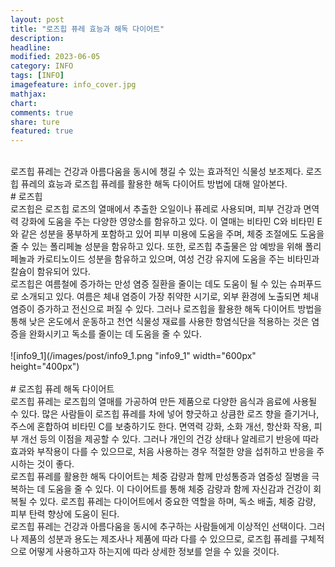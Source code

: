```yaml
---
layout: post
title: "로즈힙 퓨레 효능과 해독 다이어트"
description:
headline:
modified: 2023-06-05
category: INFO
tags: [INFO]
imagefeature: info_cover.jpg
mathjax:
chart:
comments: true
share: ture
featured: true
---
```


<br/>
로즈힙 퓨레는 건강과 아름다움을 동시에 챙길 수 있는 효과적인 식물성 보조제다. 로즈힙 퓨레의 효능과 로즈힙 퓨레를 활용한 해독 다이어트 방법에 대해 알아본다.  
<br/>
# 로즈힙  
<br/>
로즈힙은 로즈힙 로즈의 열매에서 추출한 오일이나 퓨레로 사용되며, 피부 건강과 면역력 강화에 도움을 주는 다양한 영양소를 함유하고 있다. 이 열매는 비타민 C와 비타민 E와 같은 성분을 풍부하게 포함하고 있어 피부 미용에 도움을 주며, 체중 조절에도 도움을 줄 수 있는 폴리페놀 성분을 함유하고 있다. 또한, 로즈힙 추출물은 암 예방을 위해 폴리페놀과 카로티노이드 성분을 함유하고 있으며, 여성 건강 유지에 도움을 주는 비타민과 칼슘이 함유되어 있다.  
<br/>
로즈힙은 여름철에 증가하는 만성 염증 질환을 줄이는 데도 도움이 될 수 있는 슈퍼푸드로 소개되고 있다. 여름은 체내 염증이 가장 취약한 시기로, 외부 환경에 노출되면 체내 염증이 증가하고 전신으로 퍼질 수 있다. 그러나 로즈힙을 활용한 해독 다이어트 방법을 통해 낮은 온도에서 운동하고 천연 식물성 재료를 사용한 항염식단을 적용하는 것은 염증을 완화시키고 독소를 줄이는 데 도움을 줄 수 있다.  
<br/>
<br/>
![info9_1](/images/post/info9_1.png "info9_1" width="600px" height="400px")  
<br/>
<br/>
# 로즈힙 퓨레 해독 다이어트  
<br/>
로즈힙 퓨레는 로즈힙의 열매를 가공하여 만든 제품으로 다양한 음식과 음료에 사용될 수 있다. 많은 사람들이 로즈힙 퓨레를 차에 넣어 향긋하고 상큼한 로즈 향을 즐기거나, 주스에 혼합하여 비타민 C를 보충하기도 한다. 면역력 강화, 소화 개선, 항산화 작용, 피부 개선 등의 이점을 제공할 수 있다. 그러나 개인의 건강 상태나 알레르기 반응에 따라 효과와 부작용이 다를 수 있으므로, 처음 사용하는 경우 적절한 양을 섭취하고 반응을 주시하는 것이 좋다.  
<br/>
로즈힙 퓨레를 활용한 해독 다이어트는 체중 감량과 함께 만성통증과 염증성 질병을 극복하는 데 도움을 줄 수 있다. 이 다이어트를 통해 체중 감량과 함께 자신감과 건강이 회복될 수 있다. 로즈힙 퓨레는 다이어트에서 중요한 역할을 하며, 독소 배출, 체중 감량, 피부 탄력 향상에 도움이 된다.  
<br/>
로즈힙 퓨레는 건강과 아름다움을 동시에 추구하는 사람들에게 이상적인 선택이다. 그러나 제품의 성분과 용도는 제조사나 제품에 따라 다를 수 있으므로, 로즈힙 퓨레를 구체적으로 어떻게 사용하고자 하는지에 따라 상세한 정보를 얻을 수 있을 것이다.  
